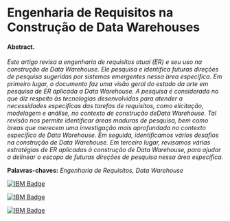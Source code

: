 # Engenharia de Requisitos na Construção de Data Warehouses
#### Abstract.
*Este artigo revisa a engenharia de requisitos atual (ER) e seu uso na construção de Data Warehouse. Ele pesquisa e identifica futuras direções de pesquisa sugeridas por sistemas emergentes nessa  ́area específica. Em primeiro lugar, o documento faz uma visão geral do estado da arte em pesquisa de ER aplicada a Data Warehouse. A pesquisa é considerada no que diz respeito às tecnologias desenvolvidas para atender a necessidades específicas das tarefas de requisitos, como elicitação, modelagem e análise, no contexto de construção deData Warehouse. Tal revisão nos permite identificar áreas maduras de pesquisa, bem como  ́areas que merecem uma investigação mais aprofundada no contexto específico de Data Warehouse. Em seguida, identificamos vários desafios na construção de Data Warehouse. Em terceiro lugar, revisamos várias estratégias de ER aplicadas à construção de Data Warehouse, para ajudar a delinear o escopo de futuras direções de pesquisa nessa área específica.* 

**Palavras-chaves:** *Engenharia de Requisitos, Data Warehouse*

[![IBM Badge](https://img.shields.io/badge/Engenharia_de_Requisitos_para_Data_Warehouse&nbsp;-Artigo-white?logoColor=white&color=black)](https://github.com/jorgenery/artigo-er-building-dw/blob/main/IC020_Artigo.pdf)

[![IBM Badge](https://img.shields.io/badge/Slides&nbsp;-Apresentação-white?logoColor=white&color=black)](https://github.com/jorgenery/artigo-er-building-dw/blob/main/IC020-Apresenta%C3%A7%C3%A3o-Artigo-Jorge%20Nery.pdf)

[![IBM Badge](https://img.shields.io/badge/Artigos&nbsp;-Revisados-white?logoColor=white&color=black)](https://github.com/jorgenery/artigo-er-building-dw/blob/main/Planilhas/IC020-Artigos%20Selecionados-Resumo-Jorge%20Nery.csv)

